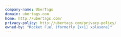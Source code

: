 ```yaml
---
company-name: UberTags
domain: ubertags.com
home: http://ubertags.com/
privacy-policy: http://ubertags.com/privacy-policy/
owned-by: "Rocket Fuel (formerly [x+1] xplusone)"
---
```




